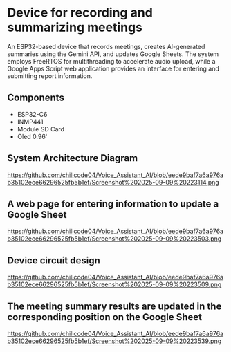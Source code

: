 # Device for recording and summarizing meetings
An ESP32-based device that records meetings, creates AI-generated summaries using the Gemini API, and updates Google Sheets. The system employs FreeRTOS for multithreading to accelerate audio upload, while a Google Apps Script web application provides an interface for entering and submitting report information.

## Components
- ESP32-C6  
- INMP441 
- Module SD Card  
- Oled 0.96'
## System Architecture Diagram 
https://github.com/chillcode04/Voice_Assistant_AI/blob/eede9baf7a6a976ab35102ece66296525fb5b1ef/Screenshot%202025-09-09%20223114.png
## A web page for entering information to update a Google Sheet
https://github.com/chillcode04/Voice_Assistant_AI/blob/eede9baf7a6a976ab35102ece66296525fb5b1ef/Screenshot%202025-09-09%20223503.png
## Device circuit design
https://github.com/chillcode04/Voice_Assistant_AI/blob/eede9baf7a6a976ab35102ece66296525fb5b1ef/Screenshot%202025-09-09%20223509.png
## The meeting summary results are updated in the corresponding position on the Google Sheet
https://github.com/chillcode04/Voice_Assistant_AI/blob/eede9baf7a6a976ab35102ece66296525fb5b1ef/Screenshot%202025-09-09%20223539.png
